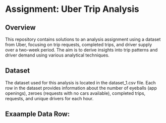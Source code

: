 # Assignment: Uber Trip Analysis

## Overview
This repository contains solutions to an analysis assignment using a dataset from Uber, focusing on trip requests, completed trips, and driver supply over a two-week period. The aim is to derive insights into trip patterns and driver demand using various analytical techniques.

## Dataset
The dataset used for this analysis is located in the dataset_1.csv file. Each row in the dataset provides information about the number of eyeballs (app openings), zeroes (requests with no cars available), completed trips, requests, and unique drivers for each hour.

## Exaample Data Row:
